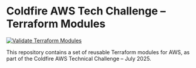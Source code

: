 # Coldfire AWS Tech Challenge – Terraform Modules

[![Validate Terraform Modules](https://github.com/fedemontaldo87/coldfire-aws-tech-challenge-modules/actions/workflows/validate-modules.yml/badge.svg)](https://github.com/fedemontaldo87/coldfire-aws-tech-challenge-modules/actions/workflows/validate-modules.yml)

This repository contains a set of reusable Terraform modules for AWS, as part of the Coldfire AWS Technical Challenge – July 2025.

